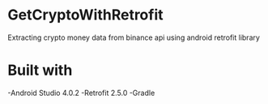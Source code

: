 # GetCryptoWithRetrofit
Extracting crypto money data from binance api using android retrofit library
# Built with
-Android Studio 4.0.2
-Retrofit 2.5.0
-Gradle
